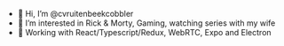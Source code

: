 - 👋 Hi, I’m @cvruitenbeekcobbler
- 👀 I’m interested in Rick & Morty, Gaming, watching series with my wife
- 🌱 Working with React/Typescript/Redux, WebRTC, Expo and Electron

<!---
cvruitenbeekcobbler/cvruitenbeekcobbler is a ✨ special ✨ repository because its `README.md` (this file) appears on your GitHub profile.
You can click the Preview link to take a look at your changes.
--->
